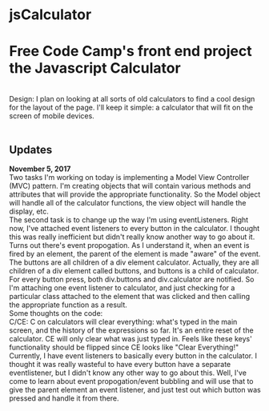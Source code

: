 # jsCalculator

<h1>Free Code Camp's front end project the Javascript Calculator</h1>
<br />
Design: I plan on looking at all sorts of old calculators to find a cool design for the layout of the page. I'll keep it simple: a calculator that will fit on the screen of mobile devices.<br />
<br />
<h2>Updates</h2>
<b>November 5, 2017</b><br>
Two tasks I'm working on today is implementing a Model View Controller (MVC) pattern. I'm creating objects that will contain various methods and attributes that will provide the appropriate functionality. So the Model object will handle all of the calculator functions, the view object will handle the display, etc. <br>
The second task is to change up the way I'm using eventListeners. Right now, I've attached event listeners to every button in the calculator. I thought this was really inefficient but didn't really know another way to go about it. Turns out there's event propogation. As I understand it, when an event is fired by an element, the parent of the element is made "aware" of the event. The buttons are all children of a div element calculator. Actually, they are all children of a div element called buttons, and buttons is a child of calculator. For every button press, both div.buttons and div.calculator are notified. So I'm attaching one event listener to calculator, and just checking for a particular class attached to the element that was clicked and then calling the appropriate function as a result.
<br>
Some thoughts on the code: <br />
C/CE: C on calculators will clear everything: what's typed in the main screen, and the history of the expressions so far. It's an entire reset of the calculator. CE will only clear what was just typed in. Feels like these keys' functionality should be flipped since CE looks like "Clear Everything!" <br>
Currently, I have event listeners to basically every button in the calculator. I thought it was really wasteful to have every button have a separate eventlistener, but I didn't know any other way to go about this. Well, I've come to learn about event propogation/event bubbling and will use that to give the parent element an event listener, and just test out which button was pressed and handle it from there. 